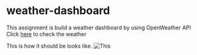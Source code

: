 # weather-dashboard
This assignment is build a weather dashboard by using OpenWeather API
Click [here](https://lostmonkr.github.io/weather-dashboard/. ) to check the weather


This is how it should be looks like.
![This](06-server-side-apis-homework-demo.png) 


